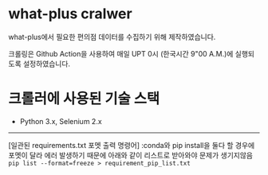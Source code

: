 # what-plus cralwer

what-plus에서 필요한 편의점 데이터를 수집하기 위해 제작하였습니다.

크롤링은 Github Action을 사용하여 매일 UPT 0시 (한국시간 9"00 A.M.)에 실행되도록 설정하였습니다.

# 크롤러에 사용된 기술 스택

-   Python 3.x, Selenium 2.x

---

[일관된 requirements.txt 포멧 출력 명령어]
:conda와 pip install을 둘다 할 경우에 포멧이 달라 에러 발생하기 때문에 아래와 같이 리스트로 받아와야 문제가 생기지않음
`pip list --format=freeze > requirement_pip_list.txt`
